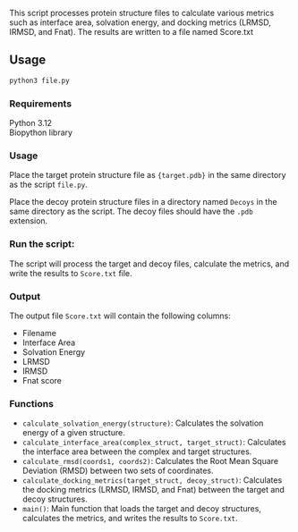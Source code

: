 This script processes protein structure files to calculate various metrics such as interface area, solvation energy, and docking metrics (LRMSD, IRMSD, and Fnat). The results are written to a file named Score.txt

## Usage
```bash
python3 file.py
```
### Requirements
Python 3.12 \
Biopython library

### Usage
Place the target protein structure file as `{target.pdb}` in the same directory as the script `file.py`.

Place the decoy protein structure files in a directory named `Decoys` in the same directory as the script. The decoy files should have the `.pdb` extension.

### Run the script:

The script will process the target and decoy files, calculate the metrics, and write the results to `Score.txt` file.

### Output
The output file `Score.txt` will contain the following columns:

- Filename
- Interface Area
- Solvation Energy
- LRMSD
- IRMSD
- Fnat score

### Functions
- `calculate_solvation_energy(structure)`: Calculates the solvation energy of a given structure.
- `calculate_interface_area(complex_struct, target_struct)`: Calculates the interface area between the complex and target structures.
- `calculate_rmsd(coords1, coords2)`: Calculates the Root Mean Square Deviation (RMSD) between two sets of coordinates.
- `calculate_docking_metrics(target_struct, decoy_struct)`: Calculates the docking metrics (LRMSD, IRMSD, and Fnat) between the target and decoy structures.
- `main()`: Main function that loads the target and decoy structures, calculates the metrics, and writes the results to `Score.txt`.

